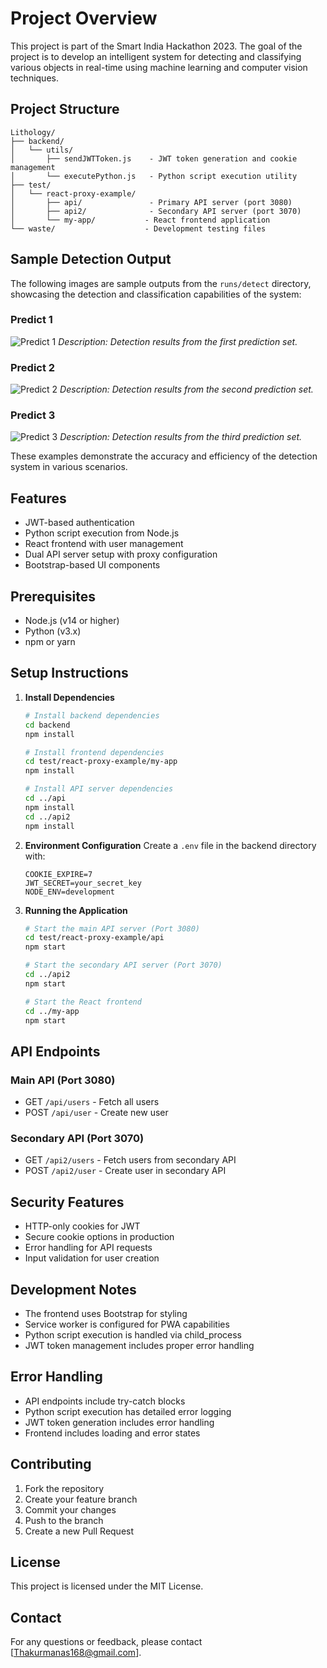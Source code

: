 # Project Overview
This project is part of the Smart India Hackathon 2023. The goal of the project is to develop an intelligent system for detecting and classifying various objects in real-time using machine learning and computer vision techniques.

## Project Structure
```
Lithology/
├── backend/
│   └── utils/
│       ├── sendJWTToken.js    - JWT token generation and cookie management
│       └── executePython.js   - Python script execution utility
├── test/
│   └── react-proxy-example/
│       ├── api/               - Primary API server (port 3080)
│       ├── api2/              - Secondary API server (port 3070)
│       └── my-app/           - React frontend application
└── waste/                    - Development testing files
```

## Sample Detection Output

The following images are sample outputs from the `runs/detect` directory, showcasing the detection and classification capabilities of the system:

### Predict 1
![Predict 1](runs\detect\predict\1.jpeg)
*Description: Detection results from the first prediction set.*

### Predict 2
![Predict 2](runs\detect\predict2\2.jpeg)
*Description: Detection results from the second prediction set.*

### Predict 3
![Predict 3](runs\detect\predict3\3.jpeg)
*Description: Detection results from the third prediction set.*

These examples demonstrate the accuracy and efficiency of the detection system in various scenarios.

## Features
- JWT-based authentication
- Python script execution from Node.js
- React frontend with user management
- Dual API server setup with proxy configuration
- Bootstrap-based UI components

## Prerequisites
- Node.js (v14 or higher)
- Python (v3.x)
- npm or yarn

## Setup Instructions

1. **Install Dependencies**
   ```bash
   # Install backend dependencies
   cd backend
   npm install

   # Install frontend dependencies
   cd test/react-proxy-example/my-app
   npm install

   # Install API server dependencies
   cd ../api
   npm install
   cd ../api2
   npm install
   ```

2. **Environment Configuration**
   Create a `.env` file in the backend directory with:
   ```
   COOKIE_EXPIRE=7
   JWT_SECRET=your_secret_key
   NODE_ENV=development
   ```

3. **Running the Application**
   ```bash
   # Start the main API server (Port 3080)
   cd test/react-proxy-example/api
   npm start

   # Start the secondary API server (Port 3070)
   cd ../api2
   npm start

   # Start the React frontend
   cd ../my-app
   npm start
   ```

## API Endpoints

### Main API (Port 3080)
- GET `/api/users` - Fetch all users
- POST `/api/user` - Create new user

### Secondary API (Port 3070)
- GET `/api2/users` - Fetch users from secondary API
- POST `/api2/user` - Create user in secondary API

## Security Features
- HTTP-only cookies for JWT
- Secure cookie options in production
- Error handling for API requests
- Input validation for user creation

## Development Notes
- The frontend uses Bootstrap for styling
- Service worker is configured for PWA capabilities
- Python script execution is handled via child_process
- JWT token management includes proper error handling

## Error Handling
- API endpoints include try-catch blocks
- Python script execution has detailed error logging
- JWT token generation includes error handling
- Frontend includes loading and error states

## Contributing
1. Fork the repository
2. Create your feature branch
3. Commit your changes
4. Push to the branch
5. Create a new Pull Request

## License
This project is licensed under the MIT License.

## Contact
For any questions or feedback, please contact [Thakurmanas168@gmail.com].

